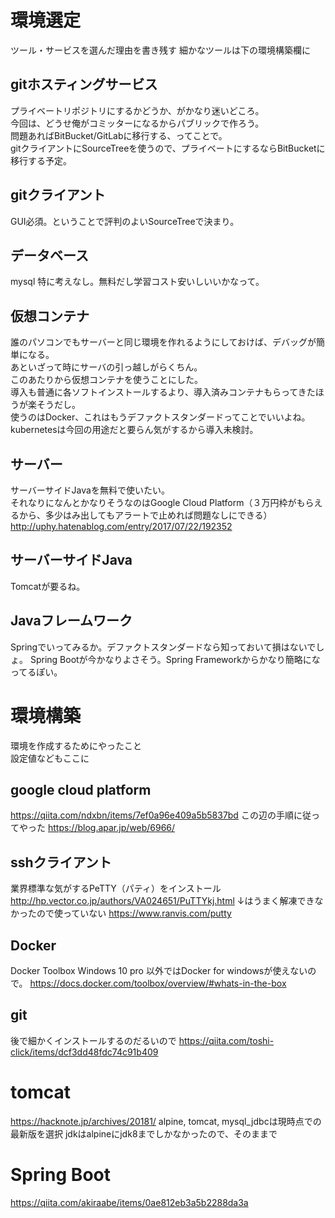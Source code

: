 
# 環境選定
ツール・サービスを選んだ理由を書き残す
細かなツールは下の環境構築欄に

## gitホスティングサービス
  プライベートリポジトリにするかどうか、がかなり迷いどころ。  
  今回は、どうせ俺がコミッターになるからパブリックで作ろう。  
  問題あればBitBucket/GitLabに移行する、ってことで。  
  gitクライアントにSourceTreeを使うので、プライベートにするならBitBucketに移行する予定。  

## gitクライアント
  GUI必須。ということで評判のよいSourceTreeで決まり。

## データベース
  mysql
  特に考えなし。無料だし学習コスト安いしいいかなって。

## 仮想コンテナ
  誰のパソコンでもサーバーと同じ環境を作れるようにしておけば、デバッグが簡単になる。  
  あといざって時にサーバの引っ越しがらくちん。  
  このあたりから仮想コンテナを使うことにした。  
  導入も普通に各ソフトインストールするより、導入済みコンテナもらってきたほうが楽そうだし。  
  使うのはDocker、これはもうデファクトスタンダードってことでいいよね。  
  kubernetesは今回の用途だと要らん気がするから導入未検討。

## サーバー
  サーバーサイドJavaを無料で使いたい。  
  それなりになんとかなりそうなのはGoogle Cloud Platform（３万円枠がもらえるから、多少はみ出してもアラートで止めれば問題なしにできる）
  http://uphy.hatenablog.com/entry/2017/07/22/192352

## サーバーサイドJava
  Tomcatが要るね。

## Javaフレームワーク
Springでいってみるか。デファクトスタンダードなら知っておいて損はないでしょ。
Spring Bootが今かなりよさそう。Spring Frameworkからかなり簡略になってるぽい。



# 環境構築
環境を作成するためにやったこと  
設定値などもここに

## google cloud platform
https://qiita.com/ndxbn/items/7ef0a96e409a5b5837bd
この辺の手順に従ってやった
https://blog.apar.jp/web/6966/

## sshクライアント
業界標準な気がするPeTTY（パティ）をインストール
http://hp.vector.co.jp/authors/VA024651/PuTTYkj.html
↓はうまく解凍できなかったので使っていない
https://www.ranvis.com/putty

## Docker
Docker Toolbox
Windows 10 pro 以外ではDocker for windowsが使えないので。
https://docs.docker.com/toolbox/overview/#whats-in-the-box

## git
後で細かくインストールするのだるいので
https://qiita.com/toshi-click/items/dcf3dd48fdc74c91b409

# tomcat
https://hacknote.jp/archives/20181/
alpine, tomcat, mysql_jdbcは現時点での最新版を選択
jdkはalpineにjdk8までしかなかったので、そのままで

# Spring Boot
https://qiita.com/akiraabe/items/0ae812eb3a5b2288da3a
